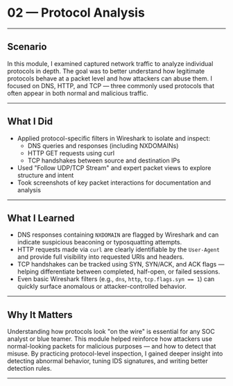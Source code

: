 # 02 — Protocol Analysis

---

## Scenario

In this module, I examined captured network traffic to analyze individual protocols in depth. The goal was to better understand how legitimate protocols behave at a packet level and how attackers can abuse them. I focused on DNS, HTTP, and TCP — three commonly used protocols that often appear in both normal and malicious traffic.

---

## What I Did

- Applied protocol-specific filters in Wireshark to isolate and inspect:
  - DNS queries and responses (including NXDOMAINs)
  - HTTP GET requests using curl
  - TCP handshakes between source and destination IPs
- Used "Follow UDP/TCP Stream" and expert packet views to explore structure and intent
- Took screenshots of key packet interactions for documentation and analysis

---

## What I Learned

- DNS responses containing `NXDOMAIN` are flagged by Wireshark and can indicate suspicious beaconing or typosquatting attempts.
- HTTP requests made via `curl` are clearly identifiable by the `User-Agent` and provide full visibility into requested URIs and headers.
- TCP handshakes can be tracked using SYN, SYN/ACK, and ACK flags — helping differentiate between completed, half-open, or failed sessions.
- Even basic Wireshark filters (e.g., `dns`, `http`, `tcp.flags.syn == 1`) can quickly surface anomalous or attacker-controlled behavior.

---

## Why It Matters

Understanding how protocols look "on the wire" is essential for any SOC analyst or blue teamer. This module helped reinforce how attackers use normal-looking packets for malicious purposes — and how to detect that misuse. By practicing protocol-level inspection, I gained deeper insight into detecting abnormal behavior, tuning IDS signatures, and writing better detection rules.

---

